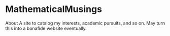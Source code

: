 # MathematicalMusings
About A site to catalog my interests, academic pursuits, and so on. May turn this into a bonafide website eventually.
